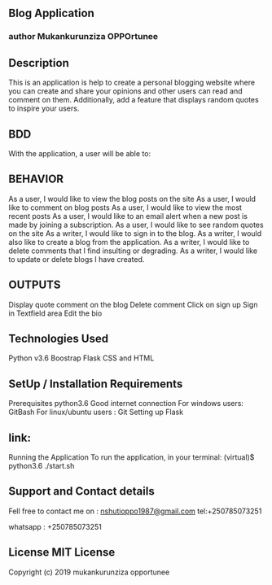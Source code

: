 ## Blog Application
### author Mukankurunziza OPPOrtunee
## Description
This is an application is help to create a personal blogging website where you can create and share your opinions and other users can read and comment on them. Additionally, add a feature that displays random quotes to inspire your users.

## BDD
With the application, a user will be able to:

## BEHAVIOR
As a user, I would like to view the blog posts on the site
As a user, I would like to comment on blog posts
As a user, I would like to view the most recent posts
As a user, I would like to an email alert when a new post is made by joining a subscription.
As a user, I would like to see random quotes on the site
As a writer, I would like to sign in to the blog.
As a writer, I would also like to create a blog from the application.
As a writer, I would like to delete comments that I find insulting or degrading.
As a writer, I would like to update or delete blogs I have created.
## OUTPUTS
Display quote
comment on the blog
Delete comment
Click on sign up
Sign in
Textfield area
Edit the bio
## Technologies Used
Python v3.6 Boostrap Flask CSS and HTML

## SetUp / Installation Requirements
Prerequisites python3.6 Good internet connection For windows users: GitBash For linux/ubuntu users : Git Setting up Flask

## link:

Running the Application
To run the application, in your terminal: (virtual)$ python3.6 ./start.sh

## Support and Contact details

Fell free to contact me on : nshutioppo1987@gmail.com tel:+250785073251

whatsapp : +250785073251

## License MIT License
Copyright (c) 2019 mukankurunziza opportunee
